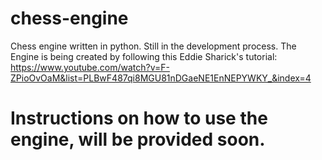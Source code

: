 # chess-engine
Chess engine written in python. Still in the development process.
The Engine is being created by following this Eddie Sharick's tutorial:
https://www.youtube.com/watch?v=F-ZPioOvOaM&list=PLBwF487qi8MGU81nDGaeNE1EnNEPYWKY_&index=4

# Instructions on how to use the engine, will be provided soon.
